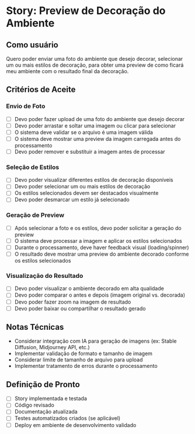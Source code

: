 # Story: Preview de Decoração do Ambiente

## Como usuário

Quero poder enviar uma foto do ambiente que desejo decorar, selecionar um ou mais estilos de decoração, para obter uma preview de como ficará meu ambiente com o resultado final da decoração.

## Critérios de Aceite

### Envio de Foto

- [ ] Devo poder fazer upload de uma foto do ambiente que desejo decorar
- [ ] Devo poder arrastar e soltar uma imagem ou clicar para selecionar
- [ ] O sistema deve validar se o arquivo é uma imagem válida
- [ ] O sistema deve mostrar uma preview da imagem carregada antes do processamento
- [ ] Devo poder remover e substituir a imagem antes de processar

### Seleção de Estilos

- [ ] Devo poder visualizar diferentes estilos de decoração disponíveis
- [ ] Devo poder selecionar um ou mais estilos de decoração
- [ ] Os estilos selecionados devem ser destacados visualmente
- [ ] Devo poder desmarcar um estilo já selecionado

### Geração de Preview

- [ ] Após selecionar a foto e os estilos, devo poder solicitar a geração do preview
- [ ] O sistema deve processar a imagem e aplicar os estilos selecionados
- [ ] Durante o processamento, deve haver feedback visual (loading/spinner)
- [ ] O resultado deve mostrar uma preview do ambiente decorado conforme os estilos selecionados

### Visualização do Resultado

- [ ] Devo poder visualizar o ambiente decorado em alta qualidade
- [ ] Devo poder comparar o antes e depois (imagem original vs. decorada)
- [ ] Devo poder fazer zoom na imagem de resultado
- [ ] Devo poder baixar ou compartilhar o resultado gerado

## Notas Técnicas

- Considerar integração com IA para geração de imagens (ex: Stable Diffusion, Midjourney API, etc.)
- Implementar validação de formato e tamanho de imagem
- Considerar limite de tamanho de arquivo para upload
- Implementar tratamento de erros durante o processamento

## Definição de Pronto

- [ ] Story implementada e testada
- [ ] Código revisado
- [ ] Documentação atualizada
- [ ] Testes automatizados criados (se aplicável)
- [ ] Deploy em ambiente de desenvolvimento validado
